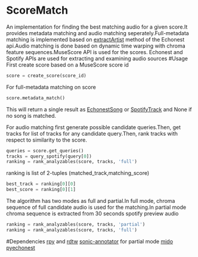 # ScoreMatch
An implementation for finding the best matching audio for a given score.It provides metadata matching and audio matching seperately.Full-metadata matching is implemented based on [extractArtist](http://developer.echonest.com/docs/v4/artist.html#extract-beta) method of the Echonest api.Audio matching is done based on dynamic time warping with chroma feature sequences.MuseScore API is used for the scores. Echonest and Spotify APIs are used for extracting and examining audio sources
#Usage
First create score based on a MuseScore score id
```python
score = create_score(score_id) 
```
For full-metadata matching on score
```python
score.metadata_match()
```
This will return a single result as [EchonestSong](https://github.com/woryzower/ScoreMatch/blob/master/ScoreMatch/apiwrappers/echonestsong.py) or [SpotifyTrack](https://github.com/woryzower/ScoreMatch/blob/master/ScoreMatch/apiwrappers/spotifytrack.py) and None if no song is matched.

  For audio matching first generate possible candidate queries.Then, get tracks for list of tracks for any candidate query.Then, rank tracks with respect to similarity to the score.
```python
queries = score.get_queries()
tracks = query_spotify(query[0])
ranking = rank_analyzables(score, tracks, 'full')
```
ranking is list of 2-tuples (matched_track,matching_score)
```python
best_track = ranking[0][0]
best_score = ranking[0][1]
```

The algorithm has two modes as full and partial.In full mode, chroma sequence of full candidate audio is used for the matching.In partial mode chroma sequence is extracted from 30 seconds spotify preview audio

```python
ranking = rank_analyzables(score, tracks, 'partial')
ranking = rank_analyzables(score, tracks, 'full')
```
#Dependencies
[rpy](http://rpy.sourceforge.net/) and [rdtw](http://dtw.r-forge.r-project.org/)
[sonic-annotator](http://www.vamp-plugins.org/sonic-annotator/) for partial mode 
[mido](https://pypi.python.org/pypi/mido/1.1.3)
[pyechonest](https://github.com/echonest/pyechonest)
